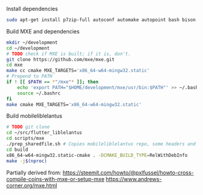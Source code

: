 Install dependencies
```bash
sudo apt-get install p7zip-full autoconf automake autopoint bash bison bzip2 cmake flex gettext git g++ gperf intltool libffi-dev libtool libtool-bin libltdl-dev libssl-dev libxml-parser-perl make openssl patch perl pkg-config python ruby scons sed unzip wget xz-utils g++-multilib libc6-dev-i386
```

Build MXE and dependencies
```bash
mkdir ~/development
cd ~/development
# TODO check if MXE is built; if it is, don't.
git clone https://github.com/mxe/mxe.git
cd mxe
make cc cmake MXE_TARGETS='x86_64-w64-mingw32.static'
# Prepend to PATH
if ! [[ $PATH == *"/mxe"* ]]; then
	echo 'export PATH="$HOME/development/mxe/usr/bin:$PATH"' >> ~/.bashrc 
	source ~/.bashrc
fi
make cmake MXE_TARGETS='x86_64-w64-mingw32.static'
```

Build mobileliblelantus
```bash
# TODO git clone
cd ~/src/flutter_liblelantus
cd scripts/mxe
./prep_sharedfile.sh # Copies mobileliblelantus repo, some headers and includes, and CMakeLists
cd build
x86_64-w64-mingw32.static-cmake . -DCMAKE_BUILD_TYPE=RelWithDebInfo
make -j$(nproc)
```

Partially derived from:
https://steemit.com/howto/@pxlfussel/howto-cross-compile-coins-with-mxe-or-setup-mxe
https://www.andrews-corner.org/mxe.html
